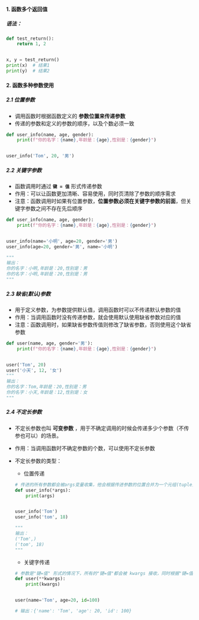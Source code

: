 #### 1. 函数多个返回值



##### 语法：

```python
def test_return():
    return 1, 2


x, y = test_return()
print(x)  # 结果1
print(y)  # 结果2
```



#### 2. 函数多种参数使用



##### 2.1 位置参数

- 调用函数时根据函数定义的 **参数位置来传递参数**
- 传递的参数和定义的参数的顺序，以及个数必须一致

```python
def user_info(name, age, gender):
    print(f"你的名字：{name},年龄是：{age},性别是：{gender}")


user_info('Tom', 20, '男')
```



##### 2.2 关键字参数

- 函数调用时通过	**`键 = 值`**	形式传递参数
- 作用：可以让函数更加清晰、容易使用，同时页清除了参数的顺序需求
- 注意：函数调用时如果有位置参数，**位置参数必须在关键字参数的前面**，但关键字参数之间不存在先后顺序

```python
def user_info(name, age, gender):
    print(f"你的名字：{name},年龄是：{age},性别是：{gender}")


user_info(name='小明', age=20, gender='男')
user_info(age=20, gender='男', name='小明')

"""
输出：
你的名字：小明,年龄是：20,性别是：男
你的名字：小明,年龄是：20,性别是：男
"""
```



##### 2.3 缺省(默认)参数

- 用于定义参数，为参数提供默认值，调用函数时可以不传递默认参数的值
- 作用：当调用函数时没有传递参数，就会使用默认使用缺省参数对应的值
- 注意：函数调用时，如果缺省参数传值则修改了缺省参数，否则使用这个缺省参数

```python
def user(name, age, gender='男'):
    print(f"你的名字：{name},年龄是：{age},性别是：{gender}")


user('Tom', 20)
user('小天', 12, '女')
"""
输出：
你的名字：Tom,年龄是：20,性别是：男
你的名字：小天,年龄是：12,性别是：女
"""
```



##### 2.4 不定长参数

- 不定长参数也叫 **可变参数** ，用于不确定调用的时候会传递多少个参数（不传参也可以）的场景。

- 作用：当调用函数时不确定参数的个数，可以使用不定长参数

- 不定长参数的类型：

  - 位置传递

  ```python
  # 传进的所有参数都会被args变量收集，他会根据传进参数的位置合并为一个元组(tuple)，args是元组类型
  def user_info(*args):
      print(args)
  
  
  user_info('Tom')
  user_info('tom', 18)
  
  """
  输出：
  ('Tom',)
  ('tom', 18)
  """
  ```

  

  - 关键字传递

  ```python
  # 参数是"键=值" 形式的情况下，所有的"键=值"都会被 kwargs 接收，同时根据"键=值"生成字典
  def user(**kwargs):
      print(kwargs)
  
  
  user(name='Tom', age=20, id=100)
  
  # 输出：{'name': 'Tom', 'age': 20, 'id': 100}
  ```
  
  


